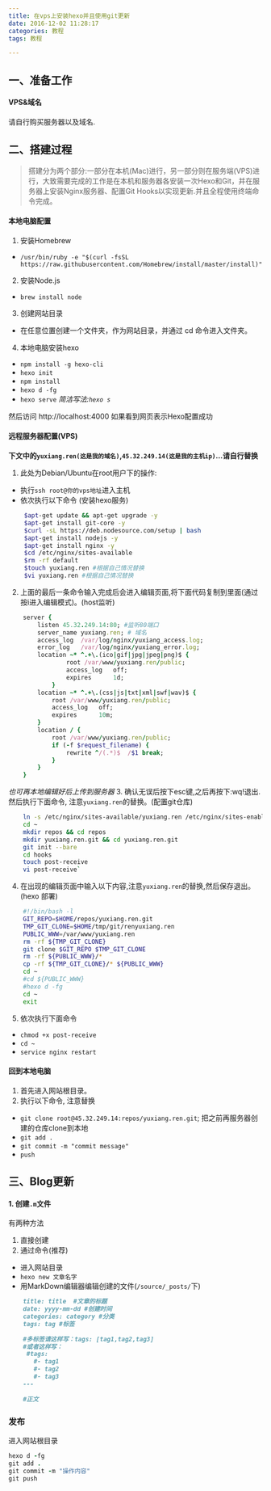 ```yaml
---
title: 在vps上安装hexo并且使用git更新
date: 2016-12-02 11:28:17
categories: 教程
tags: 教程

---
```



## 一、准备工作
#### VPS&域名
请自行购买服务器以及域名.

## 二、搭建过程
>搭建分为两个部分:一部分在本机(Mac)进行，另一部分则在服务端(VPS)进行，大致需要完成的工作是在本机和服务器各安装一次Hexo和Git，并在服务器上安装Nginx服务器、配置Git Hooks以实现更新.并且全程使用终端命令完成。

<!-- more -->

#### 本地电脑配置
1. 安装Homebrew
* `/usr/bin/ruby -e "$(curl -fsSL https://raw.githubusercontent.com/Homebrew/install/master/install)"`
2. 安装Node.js
* `brew install node`
3. 创建网站目录
* 在任意位置创建一个文件夹，作为网站目录，并通过 cd 命令进入文件夹。
4. 本地电脑安装hexo
* `npm install -g hexo-cli`
* `hexo init`
* `npm install`
* `hexo d -fg`
* `hexo serve` *简洁写法:`hexo s`*

然后访问 http://localhost:4000 如果看到网页表示Hexo配置成功

#### 远程服务器配置(VPS)
**下文中的`yuxiang.ren(这是我的域名)`,`45.32.249.14(这是我的主机ip)`...请自行替换**

1. 此处为Debian/Ubuntu在root用户下的操作:
*  执行`ssh root@你的vps地址`进入主机
* 依次执行以下命令 (安装hexo服务)
    ​          
    ```bash
     $apt-get update && apt-get upgrade -y
     $apt-get install git-core -y
     $curl -sL https://deb.nodesource.com/setup | bash
     $apt-get install nodejs -y
     $apt-get install nginx -y
     $cd /etc/nginx/sites-available
     $rm -rf default
     $touch yuxiang.ren #根据自己情况替换
     $vi yuxiang.ren #根据自己情况替换
    ```
2. 上面的最后一条命令输入完成后会进入编辑页面,将下面代码复制到里面(通过按i进入编辑模式)。(host监听)
```ruby
    server {
        listen 45.32.249.14:80; #监听80端口
        server_name yuxiang.ren; # 域名
        access_log  /var/log/nginx/yuxiang_access.log;
        error_log   /var/log/nginx/yuxiang_error.log;
        location ~* ^.+\.(ico|gif|jpg|jpeg|png)$ {
                root /var/www/yuxiang.ren/public;
                access_log   off;
                expires      1d;
            }
        location ~* ^.+\.(css|js|txt|xml|swf|wav)$ {
            root /var/www/yuxiang.ren/public;
            access_log   off;
            expires      10m;
        }
        location / {
            root /var/www/yuxiang.ren/public;
            if (-f $request_filename) {
                rewrite ^/(.*)$  /$1 break;
            }
        }
    }
```
 *也可再本地编辑好后上传到服务器*
3. 确认无误后按下esc键,之后再按下:wq!退出. 然后执行下面命令, 注意`yuxiang.ren`的替换。(配置git仓库)
```bash
    ln -s /etc/nginx/sites-available/yuxiang.ren /etc/nginx/sites-enabled/`
    cd ~
    mkdir repos && cd repos
    mkdir yuxiang.ren.git && cd yuxiang.ren.git
    git init --bare
    cd hooks
    touch post-receive
    vi post-receive`
```
4. 在出现的编辑页面中输入以下内容,注意`yuxiang.ren`的替换,然后保存退出。(hexo 部署)
``` bash
    #!/bin/bash -l
    GIT_REPO=$HOME/repos/yuxiang.ren.git
    TMP_GIT_CLONE=$HOME/tmp/git/renyuxiang.ren
    PUBLIC_WWW=/var/www/yuxiang.ren
    rm -rf ${TMP_GIT_CLONE}
    git clone $GIT_REPO $TMP_GIT_CLONE
    rm -rf ${PUBLIC_WWW}/*
    cp -rf ${TMP_GIT_CLONE}/* ${PUBLIC_WWW}
    cd ~
    #cd ${PUBLIC_WWW}
    #hexo d -fg
    cd ~
    exit
```
5. 依次执行下面命令
* `chmod +x post-receive`
* `cd ~`
* `service nginx restart`

#### 回到本地电脑
1. 首先进入网站根目录。
2. 执行以下命令, 注意替换
* `git clone root@45.32.249.14:repos/yuxiang.ren.git`; 把之前再服务器创建的仓库clone到本地
* `git add .`
* `git commit -m "commit message"`
* `push`

## 三、Blog更新
#### 1. 创建`.m`文件
有两种方法
1. 直接创建
2. 通过命令(推荐)
* 进入网站目录
* `hexo new 文章名字`
* 用MarkDown编辑器编辑创建的文件(`/source/_posts/`下)

```markdown
    title: title  #文章的标题
    date: yyyy-mm-dd #创建时间
    categories: category #分类
    tags: tag #标签
       
    #多标签请这样写：tags: [tag1,tag2,tag3]
    #或者这样写： 
     #tags: 
       #- tag1
       #- tag2 
       #- tag3 
    ---  
      
    #正文
```
### 发布
进入网站根目录
```ruby
hexo d -fg
git add .
git commit -m "操作内容"
git push
```